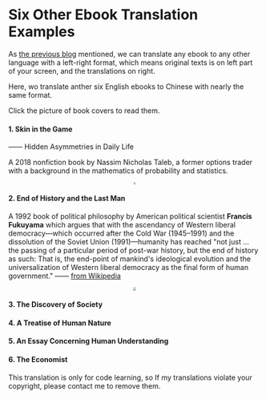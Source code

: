 # Six Other Ebook Translation Examples


As [the previous blog](https://doraemonj.github.io/translate_an_ebook_into_other_language/) mentioned, we can translate any ebook to any other language with a left-right format, which means original texts is on left part of your screen, and the translations on right.

Here, wo translate anther six English ebooks to Chinese with nearly the same format.

Click the picture of book covers to read them.

#### 1. Skin in the Game

—— Hidden Asymmetries in Daily Life

A 2018 nonfiction book by Nassim Nicholas Taleb, a former options trader with a background in the mathematics of probability and statistics.

<div align='center'><a href="https://doraemonj.github.io/docs/b28_skin_in_the_game/en_zh.html" target="_blank"><img src="https://doraemonj.github.io/docs/b28_skin_in_the_game/cover.jpg" style="zoom:28%;" /></a></div>

#### 2. End of History and the Last Man

A 1992 book of political philosophy by American political scientist **Francis Fukuyama** which argues that with the ascendancy of Western liberal democracy—which occurred after the Cold War (1945–1991) and the dissolution of the Soviet Union (1991)—humanity has reached "not just ... the passing of a particular period of post-war history, but the end of history as such: That is, the end-point of mankind's ideological evolution and the universalization of Western liberal democracy as the final form of human government." —— [from Wikipedia](https://en.wikipedia.org/wiki/The_End_of_History_and_the_Last_Man)

<div align='center'><a href="https://doraemonj.github.io/docs/b40_end_of_history_and_the_last_man/b4.html" target="_blank"><img src="https://doraemonj.github.io/docs/b40_end_of_history_and_the_last_man/cover.jpeg" style="zoom:42%;" /></a></div>

#### 3. The Discovery of Society



#### 4. A Treatise of Human Nature



#### 5. An Essay Concerning Human Understanding



#### 6. The Economist



This translation is only for code learning, so If my translations violate your copyright, please contact me to remove them.

